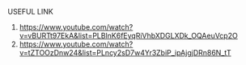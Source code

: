 USEFUL LINK
1. https://www.youtube.com/watch?v=vBURTt97EkA&list=PLBlnK6fEyqRiVhbXDGLXDk_OQAeuVcp2O
2. https://www.youtube.com/watch?v=tZTOOzDnw24&list=PLncy2sD7w4Yr3ZbiP_ipAjgjDRn86N_tT
